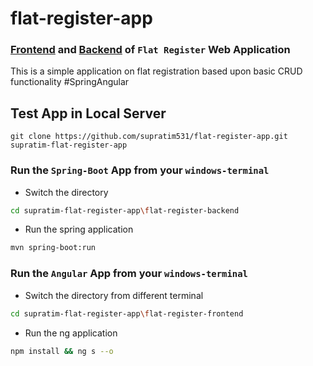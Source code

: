 # flat-register-app

### [Frontend](https://registerflat.netlify.app/ "see the UI deployment in netlify") and [Backend](https://registerflat.herokuapp.com/ "see the server deployment in heroku") of `Flat Register` Web Application
This is a simple application on flat registration based upon basic CRUD functionality #SpringAngular

## Test App in Local Server
```terminal
git clone https://github.com/supratim531/flat-register-app.git supratim-flat-register-app
```

### Run the `Spring-Boot` App from your `windows-terminal`
- Switch the directory
```bash
cd supratim-flat-register-app\flat-register-backend
```
- Run the spring application
```bash
mvn spring-boot:run
```

### Run the `Angular` App from your `windows-terminal`
- Switch the directory from different terminal
```bash
cd supratim-flat-register-app\flat-register-frontend
```
- Run the ng application
```bash
npm install && ng s --o
```
